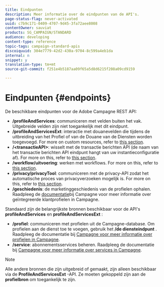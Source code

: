 ```yaml
---
title: Eindpunten
description: Meer informatie over de eindpunten van de API's.
page-status-flag: never-activated
uuid: c7b9c171-0409-4707-9d45-3fa72aee8008
contentOwner: sauviat
products: SG_CAMPAIGN/STANDARD
audience: developing
content-type: reference
topic-tags: campaign-standard-apis
discoiquuid: 304e7779-42d2-430a-9704-8c599a4eb1da
internal: n
snippet: y
translation-type: tm+mt
source-git-commit: f251e4b5187aa09f65a5d8d6215f208a09cd9159

---
```



# Eindpunten {#endpoints}

De beschikbare eindpunten voor de Adobe Campagne REST API:

* **/profileAndServices**: communiceren met velden buiten het vak. Uitgebreide velden zijn niet toegankelijk met dit eindpunt.
* **/profileAndServicesExt**: interactie met douanevelden die tijdens de uitbreiding van het Profiel of van de Douane van de Diensten worden toegevoegd. For more on custom resources, refer to [this section](../../api/using/custom-resources.md).
* **/&lt;transactieAPI>**: wisselt met de transactie berichten API (de naam van het transactie berichten API eindpunt hangt van uw instantieconfiguratie af). For more on this, refer to [this section](../../api/using/managing-transactional-messages.md).
* **/workflow/uitvoering**: werken met workflows. For more on this, refer to [this section](../../api/using/controlling-a-workflow.md).
* **/privacy/privacyTool**: communiceren met de privacy-API zodat het automatische proces van privacyverzoeken mogelijk is. For more on this, refer to [this section](../../api/using/creating-a-privacy-request.md).
* **/geschiedenis**: de marketinggeschiedenis van de profielen ophalen. Raadpleeg de [documentatie](https://helpx.adobe.com/campaign/standard/audiences/using/integrated-customer-profile.html)bij Campagne voor meer informatie over geïntegreerde klantprofielen in Campagne.

Standaard zijn de belangrijkste bronnen beschikbaar voor de API&#39;s **profileAndServices** en **profileAndServicesExt** :

* **/profiel**: communiceren met profielen uit de Campagne-database. Om profielen aan de dienst toe te voegen, gebruik het **/de diensteindpunt** . Raadpleeg de documentatie bij [Campagne voor meer informatie over profielen in Campagne](https://helpx.adobe.com/campaign/standard/audiences/using/about-profiles.html).
* **/service**: abonnementsservices beheren. Raadpleeg de documentatie bij [Campagne voor meer informatie over services in Campagne](https://helpx.adobe.com/campaign/standard/audiences/using/creating-a-service.html).

>[!NOTE]
>
>Alle andere bronnen die zijn uitgebreid of gemaakt, zijn alleen beschikbaar via de **ProfileAndServicesExt** -API. Ze moeten gekoppeld zijn aan de **profielbron** om toegankelijk te zijn.
